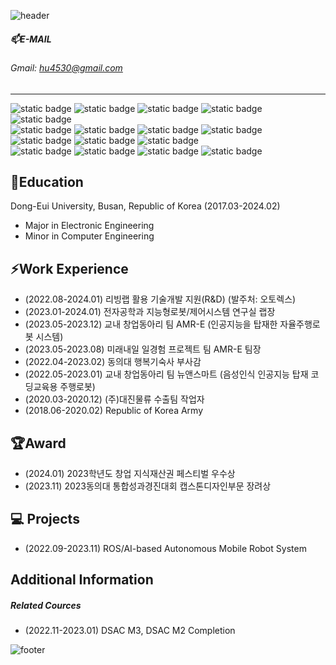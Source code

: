 ![header](https://capsule-render.vercel.app/api?type=soft&color=567ACE&height=20&section=header&text=&fontSize=)


##### 📫E-MAIL   
###### Gmail: hu4530@gmail.com
---
<img alt="static badge" src="https://img.shields.io/badge/Visual Studio-5C2D91?style=flat&logo=visualstudio&logoColor=white"/> <img alt="static badge" src="https://img.shields.io/badge/VSCode-007ACC?style=flat&logo=visualstudiocode&logoColor=white"/> <img alt="static badge" src="https://img.shields.io/badge/Oracle-F80000?style=flat&logo=Oracle&logoColor=white"/> <img alt="static badge" src="https://img.shields.io/badge/Quartus Prime-0071C5?style=flat&logo=intel&logoColor=white"/> <img alt="static badge" src="https://img.shields.io/badge/MATLAB-E95429?style=flat&logo=&logoColor=white"/>    
<img alt="static badge" src="https://img.shields.io/badge/LINUX-FCC624?style=flat&logo=LINUX&logoColor=white"/> <img alt="static badge" src="https://img.shields.io/badge/ROS-22314E?style=flat&logo=ROS&logoColor=white"/> <img alt="static badge" src="https://img.shields.io/badge/Raspberry Pi-A22846?style=flat&logo=raspberrypi&logoColor=white"/> <img alt="static badge" src="https://img.shields.io/badge/Arduino-00878F?style=flat&logo=Arduino&logoColor=white"/>    
<img alt="static badge" src="https://img.shields.io/badge/C-A8B9CC?style=flat&logo=C&logoColor=white"/> <img alt="static badge" src="https://img.shields.io/badge/C++-00599C?style=flat&logo=cplusplus&logoColor=white"/> <img alt="static badge" src="https://img.shields.io/badge/Verilog-0071C5?style=flat&logoColor=white"/>   
<img alt="static badge" src="https://img.shields.io/badge/JAVA-000000?style=flat&logo=jetbrains&logoColor=white"/> <img alt="static badge" src="https://img.shields.io/badge/Flutter-02569B?style=flat&logo=Flutter&logoColor=white"/> <img alt="static badge" src="https://img.shields.io/badge/Firebase-FFCA28?style=flat&logo=firebase&logoColor=white"/> <img alt="static badge" src="https://img.shields.io/badge/Python-3776AB?style=flat&logo=Python&logoColor=white"/>


## 🔭Education
Dong-Eui University, Busan, Republic of Korea (2017.03-2024.02)
 *  Major in Electronic Engineering
 *  Minor in Computer Engineering

## ⚡Work Experience 
* (2022.08-2024.01) 리빙랩 활용 기술개발 지원(R&D) (발주처: 오토렉스)
* (2023.01-2024.01) 전자공학과 지능형로봇/제어시스템 연구실 랩장
* (2023.05-2023.12) 교내 창업동아리 팀 AMR-E (인공지능을 탑재한 자율주행로봇 시스템)
* (2023.05-2023.08) 미래내일 일경험 프로젝트 팀 AMR-E 팀장
* (2022.04-2023.02) 동의대 행복기숙사 부사감
* (2022.05-2023.01) 교내 창업동아리 팀 뉴앤스마트 (음성인식 인공지능 탑재 코딩교육용 주행로봇)
* (2020.03-2020.12) (주)대진물류 수출팀 작업자
* (2018.06-2020.02) Republic of Korea Army

## 🏆Award
* (2024.01) 2023학년도 창업 지식재산권 페스티벌 우수상
* (2023.11) 2023동의대 통합성과경진대회 캡스톤디자인부문 장려상

## 💻 Projects
* (2022.09-2023.11) ROS/AI-based Autonomous Mobile Robot System


## Additional Information
##### Related Cources
* (2022.11-2023.01) DSAC M3, DSAC M2 Completion




![footer](https://capsule-render.vercel.app/api?type=waving&section=footer&color=567ACE&height=120)
